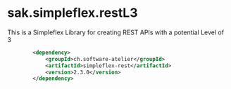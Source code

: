 # sak.simpleflex.restL3

This is a Simpleflex Library for creating REST APIs with a potential Level of 3

```xml
        <dependency>
            <groupId>ch.software-atelier</groupId>
            <artifactId>simpleflex-rest</artifactId>
            <version>2.3.0</version>
        </dependency>
```
